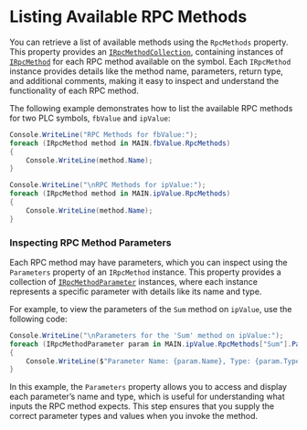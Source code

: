 # Listing Available RPC Methods

You can retrieve a list of available methods using the `RpcMethods` property. This property provides an [`IRpcMethodCollection`](https://infosys.beckhoff.com/content/1033/tc3_ads.net/9410264843.html?id=7888281276303216541), containing instances of [`IRpcMethod`](https://infosys.beckhoff.com/content/1033/tc3_ads.net/9410254603.html?id=4575198280406047249) for each RPC method available on the symbol. Each `IRpcMethod` instance provides details like the method name, parameters, return type, and additional comments, making it easy to inspect and understand the functionality of each RPC method.

The following example demonstrates how to list the available RPC methods for two PLC symbols, `fbValue` and `ipValue`:

```cs
Console.WriteLine("RPC Methods for fbValue:");
foreach (IRpcMethod method in MAIN.fbValue.RpcMethods)
{
    Console.WriteLine(method.Name);
}

Console.WriteLine("\nRPC Methods for ipValue:");
foreach (IRpcMethod method in MAIN.ipValue.RpcMethods)
{
    Console.WriteLine(method.Name);
}
```

### Inspecting RPC Method Parameters

Each RPC method may have parameters, which you can inspect using the `Parameters` property of an `IRpcMethod` instance. This property provides a collection of [`IRpcMethodParameter`](https://infosys.beckhoff.com/content/1033/tc3_ads.net/9410275083.html?id=4592689443333571584) instances, where each instance represents a specific parameter with details like its name and type.

For example, to view the parameters of the `Sum` method on `ipValue`, use the following code:

```cs
Console.WriteLine("\nParameters for the 'Sum' method on ipValue:");
foreach (IRpcMethodParameter param in MAIN.ipValue.RpcMethods["Sum"].Parameters)
{
    Console.WriteLine($"Parameter Name: {param.Name}, Type: {param.TypeName}");
}
```

In this example, the `Parameters` property allows you to access and display each parameter’s name and type, which is useful for understanding what inputs the RPC method expects. This step ensures that you supply the correct parameter types and values when you invoke the method.